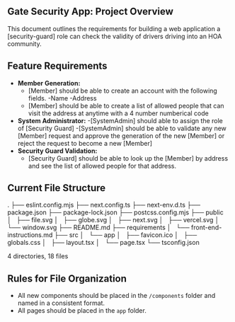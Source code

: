 ## Gate Security App: Project Overview

This document outlines the requirements for building a web application a [security-guard] role can check the validity of drivers driving into an HOA community.

## Feature Requirements

- **Member Generation:**
    - [Member] should be able to create an account with the following fields.
        -Name
        -Address
    - [Member] should be able to create a list of allowed people that can visit the address at anytime with a 4 number numberical code
- **System Administrator:**
    -[SystemAdmin] should able to assign the role of [Security Guard]
    -[SystemAdmin] should be able to validate any new [Member] request and approve the generation of the new [Member] or reject the request to become a new [Member]
- **Security Guard Validation:**
    - [Security Guard] should be able to look up the [Member] by address and see the list of allowed people for that address.

## Current File Structure

.
├── eslint.config.mjs
├── next.config.ts
├── next-env.d.ts
├── package.json
├── package-lock.json
├── postcss.config.mjs
├── public
│   ├── file.svg
│   ├── globe.svg
│   ├── next.svg
│   ├── vercel.svg
│   └── window.svg
├── README.md
├── requirements
│   └── front-end-instructions.md
├── src
│   └── app
│       ├── favicon.ico
│       ├── globals.css
│       ├── layout.tsx
│       └── page.tsx
└── tsconfig.json

4 directories, 18 files


## Rules for File Organization

- All new components should be placed in the `/components` folder and named in a consistent format.
- All pages should be placed in the `app` folder.